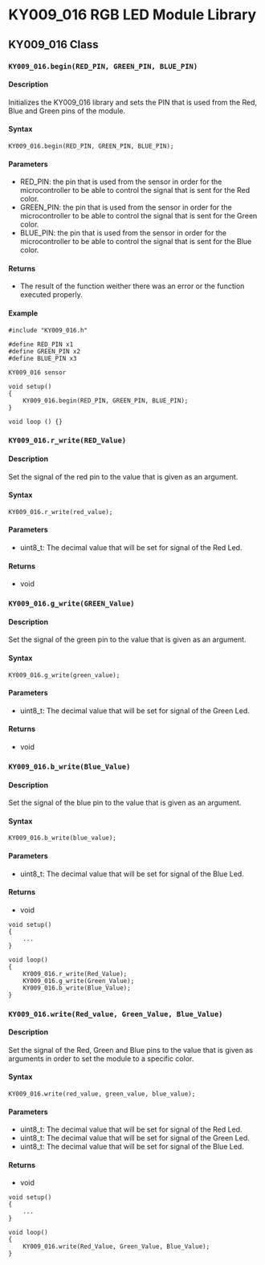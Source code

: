# KY009_016 RGB LED Module Library

## KY009_016 Class

### `KY009_016.begin(RED_PIN, GREEN_PIN, BLUE_PIN)`

#### Description

Initializes the KY009_016 library and sets the PIN that is used from the Red, Blue and Green pins of the module.

#### Syntax

```
KY009_016.begin(RED_PIN, GREEN_PIN, BLUE_PIN);
```

#### Parameters
- RED_PIN: the pin that is used from the sensor in order for the microcontroller to be able to control the signal that is sent for the Red color.
- GREEN_PIN: the pin that is used from the sensor in order for the microcontroller to be able to control the signal that is sent for the Green color.
- BLUE_PIN: the pin that is used from the sensor in order for the microcontroller to be able to control the signal that is sent for the Blue color.

#### Returns
- The result of the function weither there was an error or the function executed properly. 

#### Example

```
#include "KY009_016.h"

#define RED_PIN x1
#define GREEN_PIN x2
#define BLUE_PIN x3

KY009_016 sensor  

void setup()
{
    KY009_016.begin(RED_PIN, GREEN_PIN, BLUE_PIN);
}

void loop () {}
```

### `KY009_016.r_write(RED_Value)`

#### Description

Set the signal of the red pin to the value that is given as an argument. 

#### Syntax

```
KY009_016.r_write(red_value);
```

#### Parameters
- uint8_t: The decimal value that will be set for signal of the Red Led. 

#### Returns
- void  

### `KY009_016.g_write(GREEN_Value)`

#### Description

Set the signal of the green pin to the value that is given as an argument. 

#### Syntax

```
KY009_016.g_write(green_value);
```

#### Parameters
- uint8_t: The decimal value that will be set for signal of the Green Led. 

#### Returns
- void  

### `KY009_016.b_write(Blue_Value)`

#### Description

Set the signal of the blue pin to the value that is given as an argument. 

#### Syntax

```
KY009_016.b_write(blue_value);
```

#### Parameters
- uint8_t: The decimal value that will be set for signal of the Blue Led. 

#### Returns
- void  

```
void setup() 
{
    ...
}

void loop()
{
    KY009_016.r_write(Red_Value);
    KY009_016.g_write(Green_Value);
    KY009_016.b_write(Blue_Value);
}
```

### `KY009_016.write(Red_value, Green_Value, Blue_Value)`

#### Description

Set the signal of the Red, Green and Blue pins to the value that is given as arguments in order to set the module to a specific color. 

#### Syntax

```
KY009_016.write(red_value, green_value, blue_value);
```

#### Parameters
- uint8_t: The decimal value that will be set for signal of the Red Led. 
- uint8_t: The decimal value that will be set for signal of the Green Led.
- uint8_t: The decimal value that will be set for signal of the Blue Led.

#### Returns
- void  

```
void setup() 
{
    ...
}

void loop()
{
    KY009_016.write(Red_Value, Green_Value, Blue_Value);
}
```